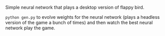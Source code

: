 Simple neural network that plays a desktop version of flappy bird.

`python gen.py` to evolve weights for the neural network (plays a headless version of the game a bunch of times) and then watch the best neural network play the game.


